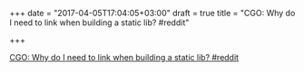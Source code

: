 +++
date = "2017-04-05T17:04:05+03:00"
draft = true
title = "CGO: Why do I need to link when building a static lib?  #reddit"

+++

<p><a href="https://t.co/hmCAbMfSn4">CGO: Why do I need to link when building a static lib?  #reddit</a></p>